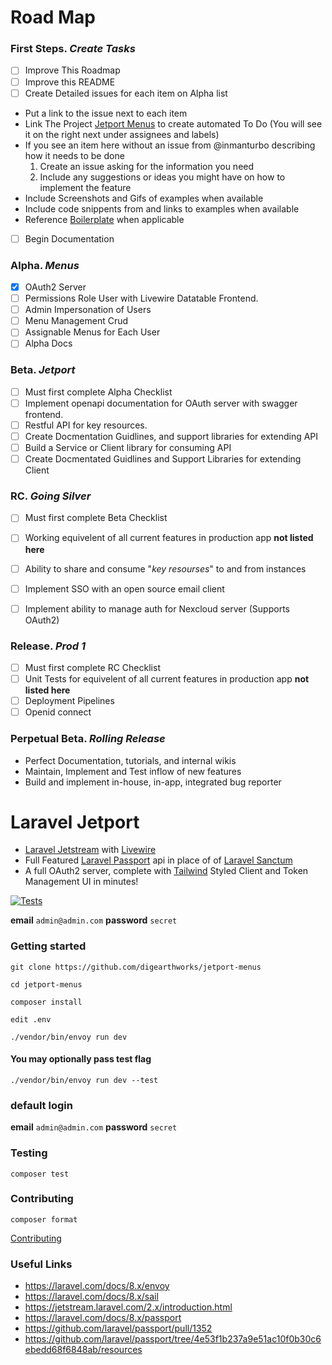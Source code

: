 # Road Map


### First Steps. *Create Tasks*
- [ ] Improve This Roadmap
- [ ] Improve this README
- [ ] Create Detailed issues for each item on Alpha list
 * Put a link to the issue next to each item
 * Link The Project [Jetport Menus](https://github.com/orgs/digearthworks/projects/2) to create automated To Do (You will see it on the right next under assignees and labels)
 * If you see an item here without an issue from @inmanturbo describing how it needs to be done
   1. Create an issue asking for the information you need
   2. Include any suggestions or ideas you might have on how to implement the feature
 * Include Screenshots and Gifs of examples when available
 * Include code snippents from and links to examples when available
 * Reference [Boilerplate](https://github.com/digearthworks/laravel-ui-boilerplate) when applicable      
- [ ] Begin Documentation 

### Alpha. *Menus*

- [x] OAuth2 Server
- [ ] Permissions Role User with Livewire Datatable Frontend.
- [ ] Admin Impersonation of Users
- [ ] Menu Management Crud
- [ ] Assignable Menus for Each User
- [ ] Alpha Docs

### Beta. *Jetport*
- [ ] Must first complete Alpha Checklist
- [ ] Implement openapi documentation for OAuth server with swagger frontend.
- [ ] Restful API for key resources.
- [ ] Create Docmentation Guidlines, and support libraries for extending API
- [ ] Build a Service or Client library for consuming API
- [ ] Create Docmentated Guidlines and Support Libraries for extending Client

### RC. *Going Silver*
- [ ] Must first complete Beta Checklist
- [ ] Working equivelent of all current features in production app **not listed here**
- [ ] Ability to share and consume "*key resourses*" to and from instances
- [ ] Implement SSO with an open source email client
- [ ] Implement ability to manage auth for Nexcloud server (Supports OAuth2)  


### Release. *Prod 1*
- [ ] Must first complete RC Checklist
- [ ] Unit Tests for equivelent of all current features in production app **not listed here**
- [ ] Deployment Pipelines
- [ ] Openid connect 

### Perpetual Beta. *Rolling Release*

- Perfect Documentation, tutorials, and internal wikis
- Maintain, Implement and Test inflow of new features
- Build and implement in-house, in-app, integrated bug reporter





# Laravel Jetport

 - [Laravel Jetstream](https://jetstream.laravel.com/2.x/introduction.html) with [Livewire](https://github.com/livewire/livewire)
 - Full Featured [Laravel Passport](https://github.com/laravel/passport) api in place of of [Laravel Sanctum](https://github.com/laravel/sanctum)
 - A full OAuth2 server, complete with [Tailwind](https://tailwindcss.com/) Styled Client and Token Management UI in minutes!

[![Tests](https://github.com/digearthworks/jetport-menus/workflows/Tests/badge.svg?branch=main)](https://github.com/digearthworks/jetport-menus/actions/workflows/main.yml)


**email** `admin@admin.com` **password** `secret`

### Getting started

```
git clone https://github.com/digearthworks/jetport-menus
```

```
cd jetport-menus
```
```
composer install
```

```
edit .env
```

```
./vendor/bin/envoy run dev
```

#### You may optionally pass test flag

```
./vendor/bin/envoy run dev --test
```

### default login

**email** `admin@admin.com`
**password** `secret`

### Testing

```
composer test
```

### Contributing

```
composer format
```
[Contributing](https://github.com/digearthworks/laravel-jetport/blob/main/.github/CONTRIBUTING.md)

### Useful Links
- https://laravel.com/docs/8.x/envoy
- https://laravel.com/docs/8.x/sail
- https://jetstream.laravel.com/2.x/introduction.html
- https://laravel.com/docs/8.x/passport
- https://github.com/laravel/passport/pull/1352
- https://github.com/laravel/passport/tree/4e53f1b237a9e51ac10f0b30c6ebedd68f6848ab/resources
